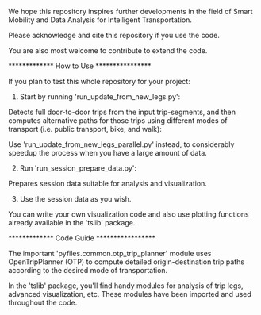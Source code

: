 

We hope this repository inspires further developments in the field of Smart Mobility and Data Analysis for Intelligent Transportation.

Please acknowledge and cite this repository if you use the code. 

You are also most welcome to contribute to extend the code.


************* How to Use ****************

If you plan to test this whole repository for your project: 

1. Start by running 'run_update_from_new_legs.py':

Detects full door-to-door trips from the input trip-segments, and then computes alternative paths for those trips using different modes of transport (i.e. public transport, bike, and walk):

Use 'run_update_from_new_legs_parallel.py' instead, to considerably speedup the process when you have a large amount of data.


2. Run 'run_session_prepare_data.py':

Prepares session data suitable for analysis and visualization.


3. Use the session data as you wish. 

You can write your own visualization code and also use plotting functions already available in the 'tslib' package. 



************* Code Guide *****************

The important 'pyfiles.common.otp_trip_planner' module uses OpenTripPlanner (OTP) to compute detailed origin-destination trip paths according to the desired mode of transportation.

In the 'tslib' package, you'll find handy modules for analysis of trip legs, advanced visualization, etc. These modules have been imported and used throughout the code.


